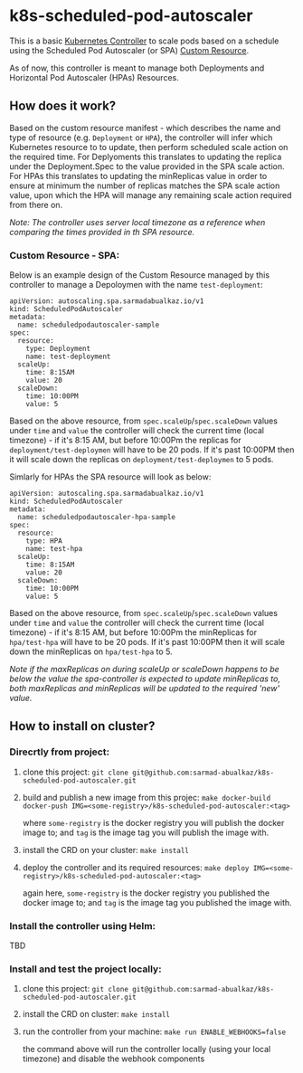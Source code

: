 # k8s-scheduled-pod-autoscaler

This is a basic [Kubernetes Controller](https://kubernetes.io/docs/concepts/architecture/controller/) to scale pods based on a schedule using the Scheduled Pod Autoscaler (or SPA) [Custom Resource](https://kubernetes.io/docs/concepts/extend-kubernetes/api-extension/custom-resources/). 

As of now, this controller is meant to manage both Deployments and Horizontal Pod Autoscaler (HPAs) Resources.

## How does it work?

Based on the custom resource manifest - which describes the name and type of resource (e.g. `Deployment` or `HPA`), the controller will infer which Kubernetes resource to to update, then perform scheduled scale action on the required time. For Deplyoments this translates to updating the replica under the Deployment.Spec to the value provided in the SPA scale action. For HPAs this translates to updating the minReplicas value in order to ensure at minimum the number of replicas matches the SPA scale action value, upon which the HPA will manage any remaining scale action required from there on. 

*Note: The controller uses server local timezone as a reference when comparing the times provided in th SPA resource.*

### Custom Resource - SPA:
Below is an example design of the Custom Resource managed by this controller to manage a Depoloymen with the name `test-deployment`:

```
apiVersion: autoscaling.spa.sarmadabualkaz.io/v1
kind: ScheduledPodAutoscaler
metadata:
  name: scheduledpodautoscaler-sample
spec:
  resource:
    type: Deployment
    name: test-deployment
  scaleUp:
    time: 8:15AM
    value: 20
  scaleDown:
    time: 10:00PM
    value: 5
```

Based on the above resource, from `spec.scaleUp`/`spec.scaleDown` values under `time` and `value` the controller will check the current time (local timezone) - if it's 8:15 AM, but before 10:00Pm the replicas for `deployment/test-deploymen` will have to be 20 pods. If it's past 10:00PM then it will scale down the replicas on `deployment/test-deploymen` to 5 pods. 

Simlarly for HPAs the SPA resource will look as below: 
```
apiVersion: autoscaling.spa.sarmadabualkaz.io/v1
kind: ScheduledPodAutoscaler
metadata:
  name: scheduledpodautoscaler-hpa-sample
spec:
  resource:
    type: HPA
    name: test-hpa
  scaleUp:
    time: 8:15AM
    value: 20
  scaleDown:
    time: 10:00PM
    value: 5
```
Based on the above resource, from `spec.scaleUp`/`spec.scaleDown` values under `time` and `value` the controller will check the current time (local timezone) - if it's 8:15 AM, but before 10:00Pm the minReplicas for `hpa/test-hpa` will have to be 20 pods. If it's past 10:00PM then it will scale down the minReplicas on `hpa/test-hpa` to 5. 

*Note if the maxReplicas on during scaleUp or scaleDown happens to be below the value the spa-controller is expected to update minReplicas to, both maxReplicas and minReplicas will be updated to the required 'new' value.*


## How to install on cluster?

### Direcrtly from project:

1. clone this project: `git clone git@github.com:sarmad-abualkaz/k8s-scheduled-pod-autoscaler.git`

2. build and publish a new image from this projec: `make docker-build docker-push IMG=<some-registry>/k8s-scheduled-pod-autoscaler:<tag>`

    where `some-registry` is the docker registry you will publish the docker image to; and `tag` is the image tag you will publish the image with.

3. install the CRD on your cluster: `make install`

4. deploy the controller and its required resources: `make deploy IMG=<some-registry>/k8s-scheduled-pod-autoscaler:<tag>`

    again here, `some-registry` is the docker registry you published the docker image to; and `tag` is the image tag you published the image with.


### Install the controller using Helm:
  TBD


### Install and test the project locally:

1. clone this project: `git clone git@github.com:sarmad-abualkaz/k8s-scheduled-pod-autoscaler.git`

2. install the CRD on cluster: `make install`

3. run the controller from your machine: `make run ENABLE_WEBHOOKS=false` 

    the command above will run the controller locally (using your local timezone) and disable the webhook components
